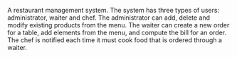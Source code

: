 A restaurant management system. The system has three types of users: administrator, waiter and chef. The administrator can add, delete and modify existing products from the menu. The waiter can create a new order for a table, add elements from the menu, and compute the bill for an order. The chef is notified each time it must cook food that is ordered through a waiter.

